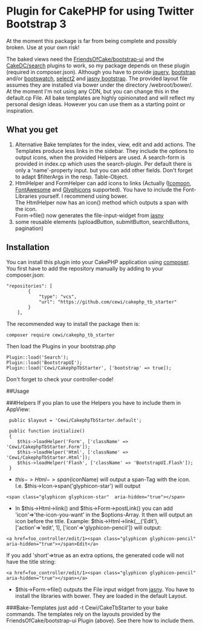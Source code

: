# Plugin for CakePHP for using Twitter Bootstrap 3

At the moment this package is far from being complete and possibly broken. Use at your own risk!

The baked views need the [FriendsOfCake/bootstrap-ui](https://github.com/FriendsOfCake/bootstrap-ui) and the [CakeDC/search](https://github.com/CakeDC/search/tree/3.0) plugins to work, so my package depends on these plugin (required in composer.json).  Although you have to provide [jquery](http://jquery.com), [bootstrap](http://getbootstrap.com) and/or [bootswatch](http://bootswatch.com), [select2](https://select2.github.io/) and [jasny bootstrap](http://jasny.github.io/bootstrap/). The provided layout file assumes they are installed via bower under the directory /webroot/bower/. At the moment I'm not using any CDN, but you can change this in the default.cp File. All bake templates are highly opinionated and will reflect my personal design ideas. However you can use them as a starting point or inspiration.

## What you get
1. Alternative Bake templates for the index, view, edit and add actions. The Templates produce less links in the sidebar. They include the options to output icons, when the provided Helpers are used. A search-form is provided in index.cp which uses the search-plugin. Per default there is only a 'name'-property input. but you can add other fields. Don't forget to adapt $filterArgs in the resp. Table-Object.
2. HtmlHelper and FormHelper can add icons to links (Actually  ([Icomoon](https://icomoon.io/), [FontAwesome](http://fortawesome.github.io/Font-Awesome/) and [Glyphicons](http://getbootstrap.com/components/) supported). You have to include the Font-Libraries yourself. I recommend using bower.  
The HtmlHelper now has an icon() method which outputs a span with the icon.  
Form->file() now generates the file-input-widget from [jasny](http://jasny.github.io/bootstrap/javascript/#fileinput-examples) 
3. some reusable elements (uploadButton, submitButton, searchButtons, pagination)

## Installation
You can install this plugin into your CakePHP application using [composer](http://getcomposer.org).
You first have to add the repository manually by adding to your composer.json:

```
"repositories": [
        {
            "type": "vcs",
            "url": "https://github.com/cewi/cakephp_tb_starter"
        }
    ],
```


The recommended way to install the package then is:

```
composer require cewi/cakephp_tb_starter
```

Then load the Plugins in your bootstrap.php

```
Plugin::load('Search');
Plugin::load('BootstrapUI');
Plugin::load('Cewi/CakephpTbStarter', ['bootstrap' => true]);
```


Don't forget to check your controller-code! 

##Usage

###Helpers
If you plan to use the Helpers you have to include them in AppView:


     public $layout = 'Cewi/CakephpTbStarter.default';

     public function initialize()
     {
        $this->loadHelper('Form', ['className' => 'Cewi/CakephpTbStarter.Form']);
        $this->loadHelper('Html', ['className' => 'Cewi/CakephpTbStarter.Html']);
        $this->loadHelper('Flash', ['className' => 'BootstrapUI.Flash']);
     } 

- $this->Html->span($iconName) will output a span-Tag with the icon. I.e. $this->Icon->span('glyphicon-star') will output 
```
<span class="glyphicon glyphicon-star"  aria-hidden="true"></span>
```
- In $this->Html->link() and $this->Form->postLink() you can add 'icon'=>'the-icon-you-want' in the $options-Array. It then will output an icon before the title. Example: $this->Html->link(__('Edit'), ['action'=>'edit', 1], ['icon'=>'glyphicon-pencil']) will output:
```
<a href=foo_controller/edit/1><span class="glyphicon glyphicon-pencil"  aria-hidden="true"></span>Edit</a>
```
If you add 'short'=>true as an extra options, the generated code will not have the title string:
```
<a href=foo_controller/edit/1><span class="glyphicon glyphicon-pencil"  aria-hidden="true"></span></a>
```
- $this->Form->file() outputs the File input widget from [jasny](http://jasny.github.io/bootstrap/javascript/#fileinput). You have to install the libraries with bower. They are loaded in the default Layout. 

###Bake-Templates
just add -t Cewi/CakeTbStarter to your bake commands. The templates rely on the layouts provided by the FriendsOfCake/bootstrap-ui Plugin (above). See there how to include them.
 
